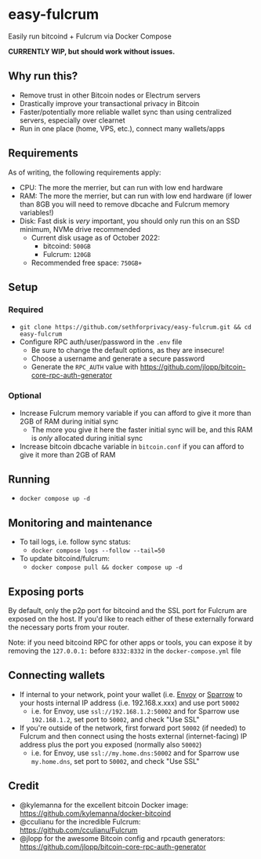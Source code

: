 # easy-fulcrum

Easily run bitcoind + Fulcrum via Docker Compose

**CURRENTLY WIP, but should work without issues.**

## Why run this?

- Remove trust in other Bitcoin nodes or Electrum servers
- Drastically improve your transactional privacy in Bitcoin
- Faster/potentially more reliable wallet sync than using centralized servers, especially over clearnet
- Run in one place (home, VPS, etc.), connect many wallets/apps

## Requirements

As of writing, the following requirements apply:

- CPU: The more the merrier, but can run with low end hardware
- RAM: The more the merrier, but can run with low end hardware (if lower than 8GB you will need to remove dbcache and Fulcrum memory variables!)
- Disk: Fast disk is *very* important, you should only run this on an SSD minimum, NVMe drive recommended
  - Current disk usage as of October 2022:
    - bitcoind: `500GB`
    - Fulcrum: `120GB`
  - Recommended free space: `750GB+`

## Setup

### Required

- `git clone https://github.com/sethforprivacy/easy-fulcrum.git && cd easy-fulcrum`
- Configure RPC auth/user/password in the `.env` file
  - Be sure to change the default options, as they are insecure!
  - Choose a username and generate a secure password
  - Generate the `RPC_AUTH` value with https://github.com/jlopp/bitcoin-core-rpc-auth-generator
  
### Optional

- Increase Fulcrum memory variable if you can afford to give it more than 2GB of RAM during initial sync
  - The more you give it here the faster initial sync will be, and this RAM is *only* allocated during initial sync
- Increase bitcoin dbcache variable in `bitcoin.conf` if you can afford to give it more than 2GB of RAM

## Running

- `docker compose up -d`

## Monitoring and maintenance

- To tail logs, i.e. follow sync status:
  - `docker compose logs --follow --tail=50`
- To update bitcoind/fulcrum:
  - `docker compose pull && docker compose up -d`
  
## Exposing ports

By default, only the p2p port for bitcoind and the SSL port for Fulcrum are exposed on the host. If you'd like to reach either of these externally forward the necessary ports from your router.

Note: if you need bitcoind RPC for other apps or tools, you can expose it by removing the `127.0.0.1:` before `8332:8332` in the `docker-compose.yml` file

## Connecting wallets

- If internal to your network, point your wallet (i.e. [Envoy](https://foundationdevices.com/envoy/) or [Sparrow](https://www.sparrowwallet.com/) to your hosts internal IP address (i.e. 192.168.x.xxx) and use port `50002`
  - i.e. for Envoy, use `ssl://192.168.1.2:50002` and for Sparrow use `192.168.1.2`, set port to `50002`, and check "Use SSL"
- If you're outside of the network, first forward port `50002` (if needed) to Fulcrum and then connect using the hosts external (internet-facing) IP address plus the port you exposed (normally also `50002`)
  - i.e. for Envoy, use `ssl://my.home.dns:50002` and for Sparrow use `my.home.dns`, set port to `50002`, and check "Use SSL"

## Credit

- @kylemanna for the excellent bitcoin Docker image: https://github.com/kylemanna/docker-bitcoind
- @cculianu for the incredible Fulcrum: https://github.com/cculianu/Fulcrum
- @jlopp for the awesome Bitcoin config and rpcauth generators: https://github.com/jlopp/bitcoin-core-rpc-auth-generator
